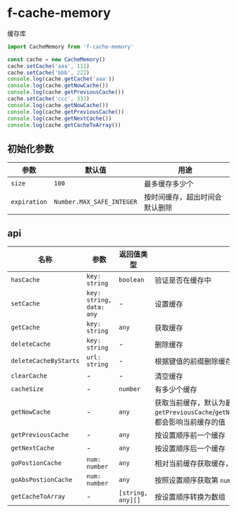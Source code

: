 # f-cache-memory

缓存库

```ts
import CacheMemory from 'f-cache-memory'

const cache = new CacheMemory()
cache.setCache('aaa', 111)
cache.setCache('bbb', 222)
console.log(cache.getCache('aaa'))
console.log(cache.getNowCache())
console.log(cache.getPreviousCache())
cache.setCache('ccc', 333)
console.log(cache.getNowCache())
console.log(cache.getPreviousCache())
console.log(cache.getNextCache())
console.log(cache.getCacheToArray())
```

## 初始化参数

|参数|默认值|用途|
|----|----|----|
| `size` | `100` | 最多缓存多少个 |
| `expiration` | `Number.MAX_SAFE_INTEGER` | 按时间缓存，超出时间会默认删除 |

## api

|名称|参数|返回值类型|用途|
|----|----|----|----|
| `hasCache` | `key: string` | `boolean` | 验证是否在缓存中 |
| `setCache` | `key: string, data: any` | - | 设置缓存 |
| `getCache` | `key: string` | `any` | 获取缓存 |
| `deleteCache` | `key: string` | - | 删除缓存 |
| `deleteCacheByStarts` | `url: string` | - | 根据键值的前缀删除缓存 |
| `clearCache` | - | - | 清空缓存 |
| `cacheSize` | - | `number` | 有多少个缓存 |
| `getNowCache` | - | `any` | 获取当前缓存，默认为最后一个，`getPreviousCache`/`getNextCache`/`goPostionCache`/`goAbsPostionCache`都会影响当前缓存的值 |
| `getPreviousCache` | - | `any` | 按设置顺序前一个缓存 |
| `getNextCache` | - | `any` | 按设置顺序后一个缓存 |
| `goPostionCache` | `num: number` | `any` | 相对当前缓存获取缓存，1为后一个，-1为前一个 |
| `goAbsPostionCache` | `num: number` | `any` | 按照设置顺序获取第 `num` 个缓存 |
| `getCacheToArray` | - | `[string, any][]` | 按设置顺序转换为数组 |
